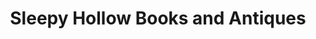 ---
title: "Sleepy Hollow Books and Antiques"
url: /rumford/sleepy-hollow-books-and-antiques/
shop: books
---